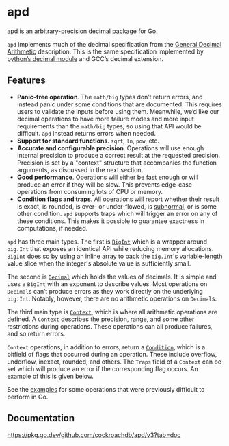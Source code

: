# apd

apd is an arbitrary-precision decimal package for Go.

`apd` implements much of the decimal specification from the [General Decimal Arithmetic](http://speleotrove.com/decimal/) description. This is the same specification implemented by [python’s decimal module](https://docs.python.org/2/library/decimal.html) and GCC’s decimal extension.

## Features

- **Panic-free operation**. The `math/big` types don’t return errors, and instead panic under some conditions that are documented. This requires users to validate the inputs before using them. Meanwhile, we’d like our decimal operations to have more failure modes and more input requirements than the `math/big` types, so using that API would be difficult. `apd` instead returns errors when needed.
- **Support for standard functions**. `sqrt`, `ln`, `pow`, etc.
- **Accurate and configurable precision**. Operations will use enough internal precision to produce a correct result at the requested precision. Precision is set by a "context" structure that accompanies the function arguments, as discussed in the next section.
- **Good performance**. Operations will either be fast enough or will produce an error if they will be slow. This prevents edge-case operations from consuming lots of CPU or memory.
- **Condition flags and traps**. All operations will report whether their result is exact, is rounded, is over- or under-flowed, is [subnormal](https://en.wikipedia.org/wiki/Denormal_number), or is some other condition. `apd` supports traps which will trigger an error on any of these conditions. This makes it possible to guarantee exactness in computations, if needed.

`apd` has three main types. The first is [`BigInt`](https://godoc.org/github.com/cockroachdb/apd#BigInt) which is a wrapper around `big.Int` that exposes an identical API while reducing memory allocations. `BigInt` does so by using an inline array to back the `big.Int`'s variable-length value slice when the integer's absolute value is sufficiently small. 

The second is [`Decimal`](https://godoc.org/github.com/cockroachdb/apd#Decimal) which holds the values of decimals. It is simple and uses a `BigInt` with an exponent to describe values. Most operations on `Decimal`s can’t produce errors as they work directly on the underlying `big.Int`. Notably, however, there are no arithmetic operations on `Decimal`s.

The third main type is [`Context`](https://godoc.org/github.com/cockroachdb/apd#Context), which is where all arithmetic operations are defined. A `Context` describes the precision, range, and some other restrictions during operations. These operations can all produce failures, and so return errors.

`Context` operations, in addition to errors, return a [`Condition`](https://godoc.org/github.com/cockroachdb/apd#Condition), which is a bitfield of flags that occurred during an operation. These include overflow, underflow, inexact, rounded, and others. The `Traps` field of a `Context` can be set which will produce an error if the corresponding flag occurs. An example of this is given below.

See the [examples](https://godoc.org/github.com/cockroachdb/apd#pkg-examples) for some operations that were previously difficult to perform in Go.

## Documentation
https://pkg.go.dev/github.com/cockroachdb/apd/v3?tab=doc
